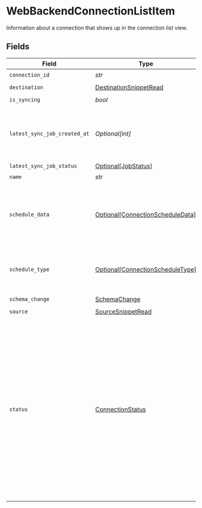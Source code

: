 # WebBackendConnectionListItem

Information about a connection that shows up in the connection list view.


## Fields

| Field                                                                                                                                                                                                                             | Type                                                                                                                                                                                                                              | Required                                                                                                                                                                                                                          | Description                                                                                                                                                                                                                       |
| --------------------------------------------------------------------------------------------------------------------------------------------------------------------------------------------------------------------------------- | --------------------------------------------------------------------------------------------------------------------------------------------------------------------------------------------------------------------------------- | --------------------------------------------------------------------------------------------------------------------------------------------------------------------------------------------------------------------------------- | --------------------------------------------------------------------------------------------------------------------------------------------------------------------------------------------------------------------------------- |
| `connection_id`                                                                                                                                                                                                                   | *str*                                                                                                                                                                                                                             | :heavy_check_mark:                                                                                                                                                                                                                | N/A                                                                                                                                                                                                                               |
| `destination`                                                                                                                                                                                                                     | [DestinationSnippetRead](../../models/shared/destinationsnippetread.md)                                                                                                                                                           | :heavy_check_mark:                                                                                                                                                                                                                | N/A                                                                                                                                                                                                                               |
| `is_syncing`                                                                                                                                                                                                                      | *bool*                                                                                                                                                                                                                            | :heavy_check_mark:                                                                                                                                                                                                                | N/A                                                                                                                                                                                                                               |
| `latest_sync_job_created_at`                                                                                                                                                                                                      | *Optional[int]*                                                                                                                                                                                                                   | :heavy_minus_sign:                                                                                                                                                                                                                | epoch time of the latest sync job. null if no sync job has taken place.                                                                                                                                                           |
| `latest_sync_job_status`                                                                                                                                                                                                          | [Optional[JobStatus]](../../models/shared/jobstatus.md)                                                                                                                                                                           | :heavy_minus_sign:                                                                                                                                                                                                                | N/A                                                                                                                                                                                                                               |
| `name`                                                                                                                                                                                                                            | *str*                                                                                                                                                                                                                             | :heavy_check_mark:                                                                                                                                                                                                                | N/A                                                                                                                                                                                                                               |
| `schedule_data`                                                                                                                                                                                                                   | [Optional[ConnectionScheduleData]](../../models/shared/connectionscheduledata.md)                                                                                                                                                 | :heavy_minus_sign:                                                                                                                                                                                                                | schedule for when the the connection should run, per the schedule type                                                                                                                                                            |
| `schedule_type`                                                                                                                                                                                                                   | [Optional[ConnectionScheduleType]](../../models/shared/connectionscheduletype.md)                                                                                                                                                 | :heavy_minus_sign:                                                                                                                                                                                                                | determine how the schedule data should be interpreted                                                                                                                                                                             |
| `schema_change`                                                                                                                                                                                                                   | [SchemaChange](../../models/shared/schemachange.md)                                                                                                                                                                               | :heavy_check_mark:                                                                                                                                                                                                                | N/A                                                                                                                                                                                                                               |
| `source`                                                                                                                                                                                                                          | [SourceSnippetRead](../../models/shared/sourcesnippetread.md)                                                                                                                                                                     | :heavy_check_mark:                                                                                                                                                                                                                | N/A                                                                                                                                                                                                                               |
| `status`                                                                                                                                                                                                                          | [ConnectionStatus](../../models/shared/connectionstatus.md)                                                                                                                                                                       | :heavy_check_mark:                                                                                                                                                                                                                | Active means that data is flowing through the connection. Inactive means it is not. Deprecated means the connection is off and cannot be re-activated. the schema field describes the elements of the schema that will be synced. |
